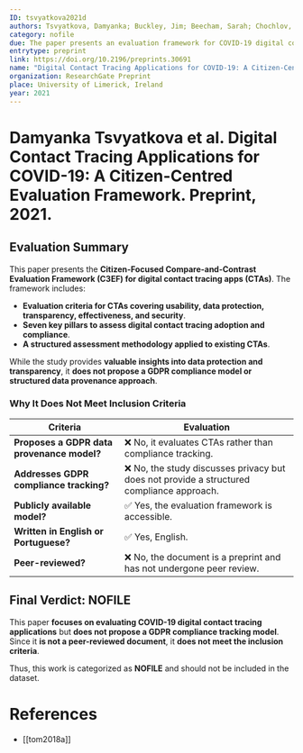 ```yaml
---
ID: tsvyatkova2021d
authors: Tsvyatkova, Damyanka; Buckley, Jim; Beecham, Sarah; Chochlov, Muslim; O’Keeffe, Ian R; Razzaq, Abdul; Rekanar, Kaavya; Richardson, Ita; Welsh, Thomas; Storni, Cristiano; COVIGILANT Group
category: nofile
due: The paper presents an evaluation framework for COVID-19 digital contact tracing applications (CTAs) but does not propose a GDPR compliance tracking model.
entrytype: preprint
link: https://doi.org/10.2196/preprints.30691
name: "Digital Contact Tracing Applications for COVID-19: A Citizen-Centred Evaluation Framework"
organization: ResearchGate Preprint
place: University of Limerick, Ireland
year: 2021
---
```

# Damyanka Tsvyatkova et al. Digital Contact Tracing Applications for COVID-19: A Citizen-Centred Evaluation Framework. Preprint, 2021.

## Evaluation Summary

This paper presents the **Citizen-Focused Compare-and-Contrast Evaluation Framework (C3EF) for digital contact tracing apps (CTAs)**. The framework includes:

- **Evaluation criteria for CTAs covering usability, data protection, transparency, effectiveness, and security**.  
- **Seven key pillars to assess digital contact tracing adoption and compliance**.  
- **A structured assessment methodology applied to existing CTAs**.

While the study provides **valuable insights into data protection and transparency**, it **does not propose a GDPR compliance model or structured data provenance approach**.

### **Why It Does Not Meet Inclusion Criteria**

| **Criteria** | **Evaluation** |
|-------------|---------------|
| **Proposes a GDPR data provenance model?** | ❌ No, it evaluates CTAs rather than compliance tracking. |
| **Addresses GDPR compliance tracking?** | ❌ No, the study discusses privacy but does not provide a structured compliance approach. |
| **Publicly available model?** | ✅ Yes, the evaluation framework is accessible. |
| **Written in English or Portuguese?** | ✅ Yes, English. |
| **Peer-reviewed?** | ❌ No, the document is a preprint and has not undergone peer review. |

## **Final Verdict: NOFILE**

This paper **focuses on evaluating COVID-19 digital contact tracing applications** but **does not propose a GDPR compliance tracking model**. Since it **is not a peer-reviewed document**, it **does not meet the inclusion criteria**.

Thus, this work is categorized as **NOFILE** and should not be included in the dataset.

# References

- [[tom2018a]]